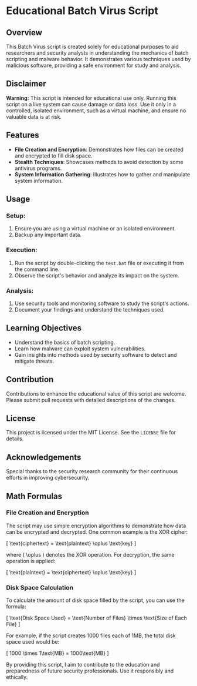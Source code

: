# Educational Batch Virus Script

## Overview
This Batch Virus script is created solely for educational purposes to aid researchers and security analysts in understanding the mechanics of batch scripting and malware behavior. It demonstrates various techniques used by malicious software, providing a safe environment for study and analysis.

## Disclaimer
**Warning:** This script is intended for educational use only. Running this script on a live system can cause damage or data loss. Use it only in a controlled, isolated environment, such as a virtual machine, and ensure no valuable data is at risk.

## Features
- **File Creation and Encryption**: Demonstrates how files can be created and encrypted to fill disk space.
- **Stealth Techniques**: Showcases methods to avoid detection by some antivirus programs.
- **System Information Gathering**: Illustrates how to gather and manipulate system information.

## Usage

### Setup:
1. Ensure you are using a virtual machine or an isolated environment.
2. Backup any important data.

### Execution:
1. Run the script by double-clicking the `test.bat` file or executing it from the command line.
2. Observe the script's behavior and analyze its impact on the system.

### Analysis:
1. Use security tools and monitoring software to study the script's actions.
2. Document your findings and understand the techniques used.

## Learning Objectives
- Understand the basics of batch scripting.
- Learn how malware can exploit system vulnerabilities.
- Gain insights into methods used by security software to detect and mitigate threats.

## Contribution
Contributions to enhance the educational value of this script are welcome. Please submit pull requests with detailed descriptions of the changes.

## License
This project is licensed under the MIT License. See the `LICENSE` file for details.

## Acknowledgements
Special thanks to the security research community for their continuous efforts in improving cybersecurity.

## Math Formulas

### File Creation and Encryption
The script may use simple encryption algorithms to demonstrate how data can be encrypted and decrypted. One common example is the XOR cipher:

\[ \text{ciphertext} = \text{plaintext} \oplus \text{key} \]

where \( \oplus \) denotes the XOR operation. For decryption, the same operation is applied:

\[ \text{plaintext} = \text{ciphertext} \oplus \text{key} \]

### Disk Space Calculation
To calculate the amount of disk space filled by the script, you can use the formula:

\[ \text{Disk Space Used} = \text{Number of Files} \times \text{Size of Each File} \]

For example, if the script creates 1000 files each of 1MB, the total disk space used would be:

\[ 1000 \times 1\text{MB} = 1000\text{MB} \]

By providing this script, I aim to contribute to the education and preparedness of future security professionals. Use it responsibly and ethically.
